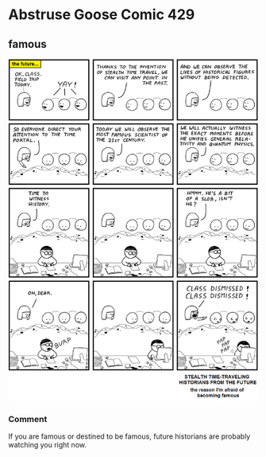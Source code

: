 # Abstruse Goose Comic 429
## famous

![image](this_is_the_only_reason_i_have_not_published_my_TOE_yet.png)
### Comment
If you are famous or destined to be famous, future historians are probably watching you right now.

